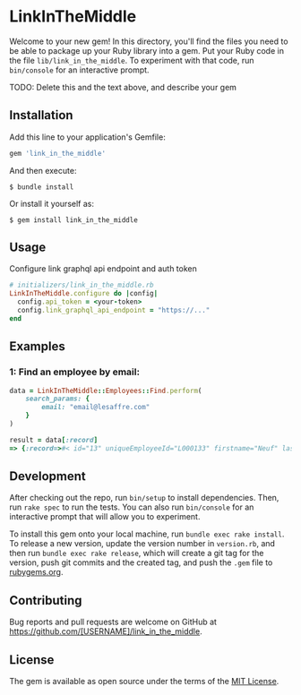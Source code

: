 # LinkInTheMiddle

Welcome to your new gem! In this directory, you'll find the files you need to be able to package up your Ruby library into a gem. Put your Ruby code in the file `lib/link_in_the_middle`. To experiment with that code, run `bin/console` for an interactive prompt.

TODO: Delete this and the text above, and describe your gem

## Installation

Add this line to your application's Gemfile:

```ruby
gem 'link_in_the_middle'
```

And then execute:

    $ bundle install

Or install it yourself as:

    $ gem install link_in_the_middle

## Usage

Configure link graphql api endpoint and auth token

```ruby
# initializers/link_in_the_middle.rb
LinkInTheMiddle.configure do |config|
  config.api_token = <your-token>
  config.link_graphql_api_endpoint = "https://..."
end
```

## Examples

### 1: Find an employee by email:
```ruby
data = LinkInTheMiddle::Employees::Find.perform(
    search_params: {
        email: "email@lesaffre.com"
    }
)

result = data[:record]
=> {:record=>#< id="13" uniqueEmployeeId="L000133" firstname="Neuf" lastname="Troisquarts" isManager=true isHrOrg=true email="linktest@lesaffre.com">}
```
## Development

After checking out the repo, run `bin/setup` to install dependencies. Then, run `rake spec` to run the tests. You can also run `bin/console` for an interactive prompt that will allow you to experiment.

To install this gem onto your local machine, run `bundle exec rake install`. To release a new version, update the version number in `version.rb`, and then run `bundle exec rake release`, which will create a git tag for the version, push git commits and the created tag, and push the `.gem` file to [rubygems.org](https://rubygems.org).

## Contributing

Bug reports and pull requests are welcome on GitHub at https://github.com/[USERNAME]/link_in_the_middle.

## License

The gem is available as open source under the terms of the [MIT License](https://opensource.org/licenses/MIT).
